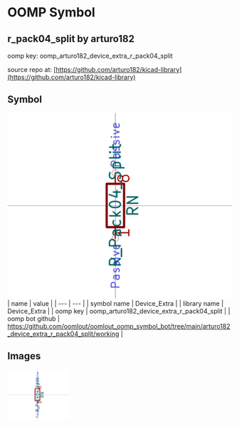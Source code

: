 # OOMP Symbol  
## r_pack04_split  by arturo182  
  
oomp key: oomp_arturo182_device_extra_r_pack04_split  
  
source repo at: [https://github.com/arturo182/kicad-library](https://github.com/arturo182/kicad-library)  
## Symbol  
  
[![working.png](working_600.png)](working.png)  
| name | value | 
| --- | --- | 
| symbol name | Device_Extra | 
| library name | Device_Extra | 
| oomp key | oomp_arturo182_device_extra_r_pack04_split | 
| oomp bot github | https://github.com/oomlout/oomlout_oomp_symbol_bot/tree/main/arturo182_device_extra_r_pack04_split/working | 
## Images  
  
[![working.png](working_140.png)](working.png)  

